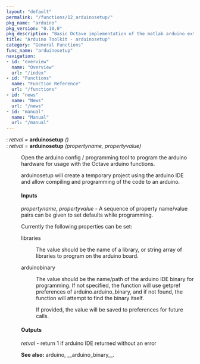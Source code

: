 ```yaml
---
layout: "default"
permalink: "/functions/12_arduinosetup/"
pkg_name: "arduino"
pkg_version: "0.10.0"
pkg_description: "Basic Octave implementation of the matlab arduino extension,  allowing communication to a programmed arduino board to control its  hardware."
title: "Arduino Toolkit - arduinosetup"
category: "General Functions"
func_name: "arduinosetup"
navigation:
- id: "overview"
  name: "Overview"
  url: "/index"
- id: "Functions"
  name: "Function Reference"
  url: "/functions"
- id: "news"
  name: "News"
  url: "/news"
- id: "manual"
  name: "Manual"
  url: "/manual"
---
```

<dl class="def">
<dt id="index-arduinosetup"><span class="category">: </span><span><em><var>retval</var> =</em> <strong>arduinosetup</strong> <em>()</em><a href='#index-arduinosetup' class='copiable-anchor'></a></span></dt>
<dt id="index-arduinosetup-1"><span class="category">: </span><span><em><var>retval</var> =</em> <strong>arduinosetup</strong> <em>(<var>propertyname</var>, <var>propertyvalue</var>)</em><a href='#index-arduinosetup-1' class='copiable-anchor'></a></span></dt>
<dd><p>Open the arduino config / programming tool to program the arduino hardware for usage with
 the Octave arduino functions.
</p>
<p>arduinosetup will create a temporary project  using the arduino IDE and allow 
 compiling and programming of the code to an arduino. 
</p>
<span id="Inputs"></span><h4 class="subsubheading">Inputs</h4>
 
<p><var>propertyname</var>, <var>propertyvalue</var> - A sequence of property name/value pairs can be given
 to set defaults while programming.
</p>
<p>Currently the following properties can be set:
 </p><dl compact="compact">
<dt><span>libraries</span></dt>
<dd><p>The value should be the name of a library, or string array of libraries to program on the
 arduino board.
 </p></dd>
<dt><span>arduinobinary</span></dt>
<dd><p>The value should be the name/path of the arduino IDE binary for programming. If not specified,
 the function will use getpref preferences of arduino.arduino_binary, and if not found, the
 function will attempt to find the binary itself.
</p>
<p>If provided, the value will be saved to preferences for future calls.
 </p></dd>
</dl>

<span id="Outputs"></span><h4 class="subsubheading">Outputs</h4>
<p><var>retval</var> - return 1 if arduino IDE returned without an error
</p>

<p><strong>See also:</strong> arduino, __arduino_binary__.
 </p></dd></dl>